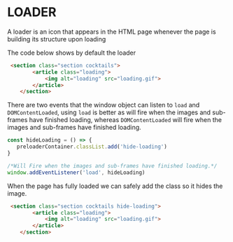# LOADER

A loader is an icon that appears in the HTML page whenever the page is building its structure upon loading

The code below shows by default the loader 

```html
 <section class="section cocktails">
        <article class="loading">
            <img alt="loading" src="loading.gif">
        </article>
    </section>
```

There are two events that the window object can listen to `load` and `DOMContentLoaded`, using `load` is better as will fire when the images and sub-frames have finished loading, whereas `DOMContentLoaded` will fire when the images and sub-frames have finished loading.

```javascript
const hideLoading = () => {
   preloaderContainer.classList.add('hide-loading')
}

/*Will Fire when the images and sub-frames have finished loading.*/
window.addEventListener('load', hideLoading)
```

When the page has fully loaded we can safely add the class so it hides the image.

```html
 <section class="section cocktails hide-loading">
        <article class="loading">
            <img alt="loading" src="loading.gif">
        </article>
    </section>
```


